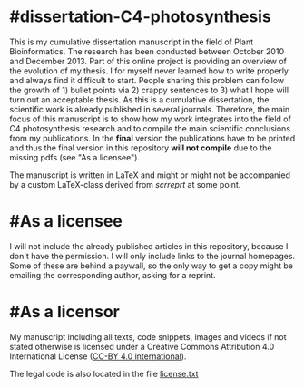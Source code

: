 #dissertation-C4-photosynthesis
==============================

This is my cumulative dissertation manuscript in the field of Plant Bioinformatics. The research has been conducted between October 2010 and December 2013. Part of this online project is providing an overview of the evolution of my thesis. I for myself never learned how to write properly and always find it difficult to start. People sharing this problem can follow the growth of 1) bullet points via 2) crappy sentences to 3) what I hope will turn out an acceptable thesis.
As this is a cumulative dissertation, the scientific work is already published in several journals. Therefore, the main focus of this manuscript is to show how my work integrates into the field of C4 photosynthesis research and to compile the main scientific conclusions from my publications.
In the **final** version the publications have to be printed and thus the final version in this repository **will not compile** due to the missing pdfs (see "As a licensee").

The manuscript is written in LaTeX and might or might not be accompanied by a custom LaTeX-class derived from *scrreprt* at some point.

#As a licensee
==============================
I will not include the already published articles in this repository, because I don't have the permission.
I will only include links to the journal homepages. Some of these are behind a paywall, so the only way to get a copy might be emailing the corresponding author, asking for a reprint.

#As a licensor
==============================
My manuscript including all texts, code snippets, images and videos if not stated otherwise is licensed under a Creative Commons Attribution 4.0 International License ([CC-BY 4.0 international](http://creativecommons.org/licenses/by/4.0/)).

The legal code is also located in the file [license.txt](license.txt)